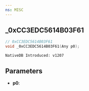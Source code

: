 ```yaml
---
ns: MISC
---
```

## _0xCC3EDC5614B03F61

```c
// 0xCC3EDC5614B03F61
void _0xCC3EDC5614B03F61(Any p0);
```

```
NativeDB Introduced: v1207
```

## Parameters
* **p0**:
